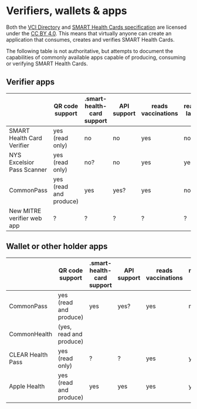 # Verifiers, wallets & apps

Both the [VCI Directory](https://github.com/the-commons-project/vci-directory/) 
and [SMART Health Cards specification](https://spec.smarthealth.cards/) are licensed under the [CC BY 4.0](https://creativecommons.org/licenses/by/4.0/). 
This means that virtually anyone can create an application that consumes, creates and verifies SMART Health Cards. 

The following table is not authoritative, but attempts to document the capabilities of commonly available apps capable of producing, consuming or verifying SMART Health Cards. 


## Verifier apps
|| QR code support | .smart-health-card support | API support | reads vaccinations | reads labs | time-delay to sync VCI issuer directory | verification business logic | links
| --- | --- | --- | --- | --- | --- | --- | --- | --- |
SMART Health Card Verifier | yes (read only)        | no   | no | yes| no | daily | no
NYS Excelsior Pass Scanner | yes (read only)        | no?  | no | yes| yes? | ~~not at all~~ ? | yes? | [iOS](https://apps.apple.com/us/app/nys-excelsior-pass-scanner/id1552709177), [android](https://play.google.com/store/apps/details?id=gov.ny.its.healthpassport.verify), [developer](https://epass.ny.gov/privacy-scanner)
CommonPass                 | yes (read and produce) | yes  | yes? | yes | no? | periodic/manual | no (wallet) | [iOS](https://apps.apple.com/us/app/commonpass/id1548682047), android?, [developer](https://commonpass.org/)
New MITRE verifier web app | ?                      | ?    |?|?|?|? | yes?

## Wallet or other holder apps
|| QR code support | .smart-health-card support | API support | reads vaccinations | reads labs | time-delay to sync VCI issuer directory | links
| --- | --- | --- | --- | --- | --- | --- | --- | 
CommonPass                 | yes (read and produce) | yes  | yes? | yes | no? | periodic/manual | [iOS](https://apps.apple.com/us/app/commonpass/id1548682047), android?, [developer](https://commonpass.org/)
CommonHealth               | (yes, read and produce)|      ||||| [android](https://play.google.com/store/apps/details?id=org.thecommonsproject.android.phr), [developer](https://www.commonhealth.org/)
CLEAR Health Pass          | yes (read only)        | ?    | ? | yes | yes | ? |  [iOS](https://apps.apple.com/us/app/clear-fast-touchless-access/id1436333504), [android](https://play.google.com/store/apps/details?id=com.clearme.clearapp), [developer](https://www.clearme.com/healthpass)
Apple Health               | yes (read and produce) | yes  | yes | yes | yes | not at all (wallet) |  [developer](https://support.apple.com/en-us/HT212752)
